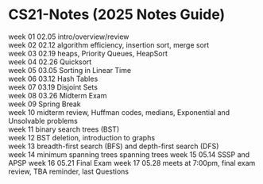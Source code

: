 # CS21-Notes (2025 Notes Guide)  
week 01 02.05 intro/overview/review  
week 02 02.12 algorithm efficiency, insertion sort, merge sort  
week 03 02.19 heaps, Priority Queues, HeapSort  
week 04 02.26 Quicksort  
week 05 03.05 Sorting in Linear Time  
week 06 03.12 Hash Tables  
week 07 03.19 Disjoint Sets  
week 08 03.26 Midterm Exam  
week 09 Spring Break  
week 10 midterm review, Huffman codes, medians, Exponential and Unsolvable problems  
week 11 binary search trees (BST)  
week 12 BST deletion, introduction to graphs  
week 13 breadth-first search (BFS) and depth-first search (DFS)  
week 14 minimum spanning trees spanning trees
week 15 05.14 SSSP and APSP
week 16 05.21 Final Exam
week 17 05.28 meets at 7:00pm, final exam review, TBA reminder, last Questions
